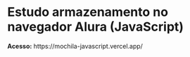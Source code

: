 <h1>Estudo armazenamento no navegador Alura (JavaScript)</h1>
<strong>Acesso:</strong> https://mochila-javascript.vercel.app/